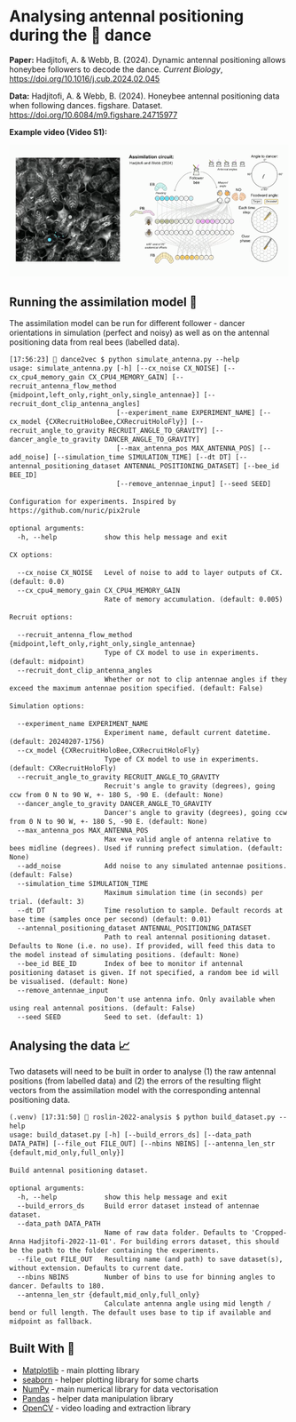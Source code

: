 # Analysing antennal positioning during the :honeybee: dance

**Paper:** Hadjitofi, A. & Webb, B. (2024). Dynamic antennal positioning allows honeybee followers to decode the dance. _Current Biology_, https://doi.org/10.1016/j.cub.2024.02.045

**Data:** Hadjitofi, A. & Webb, B. (2024). Honeybee antennal positioning data when following dances. figshare. Dataset. https://doi.org/10.6084/m9.figshare.24715977

**Example video (Video S1):**

[![Video thumbnail](video_thumbnail.png)](https://ars.els-cdn.com/content/image/1-s2.0-S0960982224002203-mmc2.mp4)

## Running the assimilation model :brain:

The assimilation model can be run for different follower - dancer orientations in simulation (perfect and noisy) as well as on the antennal positioning data from real bees (labelled data).

```
[17:56:23] 🚀 dance2vec $ python simulate_antenna.py --help
usage: simulate_antenna.py [-h] [--cx_noise CX_NOISE] [--cx_cpu4_memory_gain CX_CPU4_MEMORY_GAIN] [--recruit_antenna_flow_method {midpoint,left_only,right_only,single_antennae}] [--recruit_dont_clip_antenna_angles]
                           [--experiment_name EXPERIMENT_NAME] [--cx_model {CXRecruitHoloBee,CXRecruitHoloFly}] [--recruit_angle_to_gravity RECRUIT_ANGLE_TO_GRAVITY] [--dancer_angle_to_gravity DANCER_ANGLE_TO_GRAVITY]
                           [--max_antenna_pos MAX_ANTENNA_POS] [--add_noise] [--simulation_time SIMULATION_TIME] [--dt DT] [--antennal_positioning_dataset ANTENNAL_POSITIONING_DATASET] [--bee_id BEE_ID]
                           [--remove_antennae_input] [--seed SEED]

Configuration for experiments. Inspired by https://github.com/nuric/pix2rule

optional arguments:
  -h, --help            show this help message and exit

CX options:

  --cx_noise CX_NOISE   Level of noise to add to layer outputs of CX. (default: 0.0)
  --cx_cpu4_memory_gain CX_CPU4_MEMORY_GAIN
                        Rate of memory accumulation. (default: 0.005)

Recruit options:

  --recruit_antenna_flow_method {midpoint,left_only,right_only,single_antennae}
                        Type of CX model to use in experiments. (default: midpoint)
  --recruit_dont_clip_antenna_angles
                        Whether or not to clip antennae angles if they exceed the maximum antennae position specified. (default: False)

Simulation options:

  --experiment_name EXPERIMENT_NAME
                        Experiment name, default current datetime. (default: 20240207-1756)
  --cx_model {CXRecruitHoloBee,CXRecruitHoloFly}
                        Type of CX model to use in experiments. (default: CXRecruitHoloFly)
  --recruit_angle_to_gravity RECRUIT_ANGLE_TO_GRAVITY
                        Recruit's angle to gravity (degrees), going ccw from 0 N to 90 W, +- 180 S, -90 E. (default: None)
  --dancer_angle_to_gravity DANCER_ANGLE_TO_GRAVITY
                        Dancer's angle to gravity (degrees), going ccw from 0 N to 90 W, +- 180 S, -90 E. (default: None)
  --max_antenna_pos MAX_ANTENNA_POS
                        Max +ve valid angle of antenna relative to bees midline (degrees). Used if running prefect simulation. (default: None)
  --add_noise           Add noise to any simulated antennae positions. (default: False)
  --simulation_time SIMULATION_TIME
                        Maximum simulation time (in seconds) per trial. (default: 3)
  --dt DT               Time resolution to sample. Default records at base time (samples once per second) (default: 0.01)
  --antennal_positioning_dataset ANTENNAL_POSITIONING_DATASET
                        Path to real antennal positioning dataset. Defaults to None (i.e. no use). If provided, will feed this data to the model instead of simulating positions. (default: None)
  --bee_id BEE_ID       Index of bee to monitor if antennal positioning dataset is given. If not specified, a random bee id will be visualised. (default: None)
  --remove_antennae_input
                        Don't use antenna info. Only available when using real antennal positions. (default: False)
  --seed SEED           Seed to set. (default: 1)
```

## Analysing the data :chart_with_upwards_trend:

Two datasets will need to be built in order to analyse (1) the raw antennal positions (from labelled data) and (2) the errors of the resulting flight vectors from the assimilation model with the corresponding antennal positioning data.

```
(.venv) [17:31:50] 🚀 roslin-2022-analysis $ python build_dataset.py --help
usage: build_dataset.py [-h] [--build_errors_ds] [--data_path DATA_PATH] [--file_out FILE_OUT] [--nbins NBINS] [--antenna_len_str {default,mid_only,full_only}]

Build antennal positioning dataset.

optional arguments:
  -h, --help            show this help message and exit
  --build_errors_ds     Build error dataset instead of antennae dataset.
  --data_path DATA_PATH
                        Name of raw data folder. Defaults to 'Cropped-Anna Hadjitofi-2022-11-01'. For building errors dataset, this should be the path to the folder containing the experiments.
  --file_out FILE_OUT   Resulting name (and path) to save dataset(s), without extension. Defaults to current date.
  --nbins NBINS         Number of bins to use for binning angles to dancer. Defaults to 180.
  --antenna_len_str {default,mid_only,full_only}
                        Calculate antenna angle using mid length / bend or full length. The default uses base to tip if available and midpoint as fallback.
```

## Built With :hammer:

- [Matplotlib](https://matplotlib.org/stable/) - main plotting library
- [seaborn](https://seaborn.pydata.org/) - helper plotting library for some charts
- [NumPy](https://numpy.org/) - main numerical library for data vectorisation
- [Pandas](https://pandas.pydata.org/) - helper data manipulation library
- [OpenCV](https://pypi.org/project/opencv-python/) - video loading and extraction library
